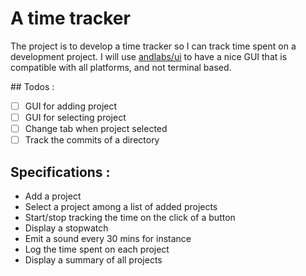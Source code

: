 # A time tracker

The project is to develop a time tracker so I can track time 
spent on a development project.
I will use [andlabs/ui](https://github.com/andlabs/ui) to have
a nice GUI that is compatible with all platforms, and not terminal
based.

## Todos :
- [ ] GUI for adding project
- [ ] GUI for selecting project
- [ ] Change tab when project selected
- [ ] Track the commits of a directory

## Specifications :
- Add a project
- Select a project among a list of added projects
- Start/stop tracking the time on the click of a button
- Display a stopwatch
- Emit a sound every 30 mins for instance
- Log the time spent on each project
- Display a summary of all projects
